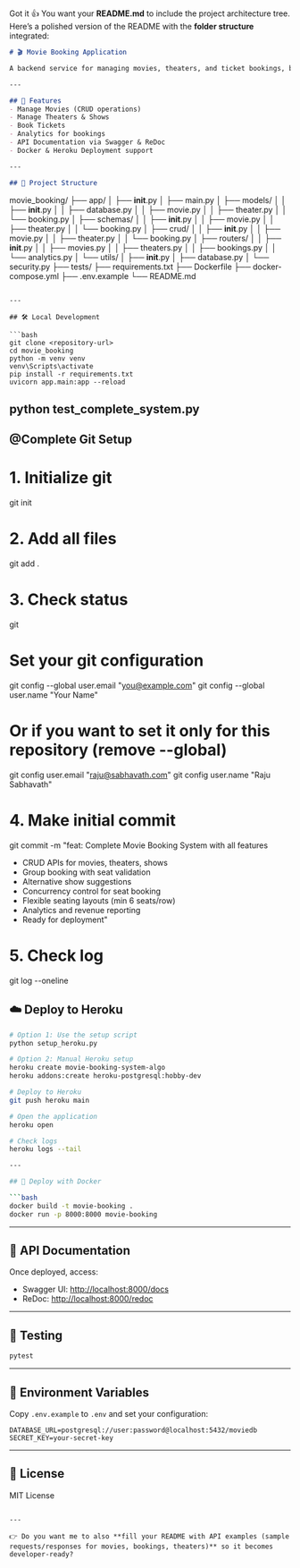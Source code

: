 Got it 👍 You want your **README.md** to include the project architecture tree.
Here’s a polished version of the README with the **folder structure** integrated:

```markdown
# 🎬 Movie Booking Application

A backend service for managing movies, theaters, and ticket bookings, built with **FastAPI**, **SQLAlchemy**, and **PostgreSQL**.  

---

## 🚀 Features
- Manage Movies (CRUD operations)
- Manage Theaters & Shows
- Book Tickets
- Analytics for bookings
- API Documentation via Swagger & ReDoc
- Docker & Heroku Deployment support

---

## 📂 Project Structure

```

movie_booking/
├── app/
│   ├── **init**.py
│   ├── main.py
│   ├── models/
│   │   ├── **init**.py
│   │   ├── database.py
│   │   ├── movie.py
│   │   ├── theater.py
│   │   └── booking.py
│   ├── schemas/
│   │   ├── **init**.py
│   │   ├── movie.py
│   │   ├── theater.py
│   │   └── booking.py
│   ├── crud/
│   │   ├── **init**.py
│   │   ├── movie.py
│   │   ├── theater.py
│   │   └── booking.py
│   ├── routers/
│   │   ├── **init**.py
│   │   ├── movies.py
│   │   ├── theaters.py
│   │   ├── bookings.py
│   │   └── analytics.py
│   └── utils/
│       ├── **init**.py
│       ├── database.py
│       └── security.py
├── tests/
├── requirements.txt
├── Dockerfile
├── docker-compose.yml
├── .env.example
└── README.md

````

---

## 🛠️ Local Development

```bash
git clone <repository-url>
cd movie_booking
python -m venv venv
venv\Scripts\activate
pip install -r requirements.txt
uvicorn app.main:app --reload
````
python test_complete_system.py
---

##  @Complete Git Setup

# 1. Initialize git
git init

# 2. Add all files
git add .

# 3. Check status
git 

# Set your git configuration
git config --global user.email "you@example.com"
git config --global user.name "Your Name"

# Or if you want to set it only for this repository (remove --global)
git config user.email "raju@sabhavath.com"
git config user.name "Raju Sabhavath"

# 4. Make initial commit
git commit -m "feat: Complete Movie Booking System with all features

- CRUD APIs for movies, theaters, shows
- Group booking with seat validation  
- Alternative show suggestions
- Concurrency control for seat booking
- Flexible seating layouts (min 6 seats/row)
- Analytics and revenue reporting
- Ready for deployment"

# 5. Check log
git log --oneline

## ☁️ Deploy to Heroku

```bash
# Option 1: Use the setup script
python setup_heroku.py

# Option 2: Manual Heroku setup
heroku create movie-booking-system-algo
heroku addons:create heroku-postgresql:hobby-dev

# Deploy to Heroku
git push heroku main

# Open the application
heroku open

# Check logs
heroku logs --tail

---

## 🐳 Deploy with Docker

```bash
docker build -t movie-booking .
docker run -p 8000:8000 movie-booking
```

---

## 📖 API Documentation

Once deployed, access:

* Swagger UI: [http://localhost:8000/docs](http://localhost:8000/docs)
* ReDoc: [http://localhost:8000/redoc](http://localhost:8000/redoc)

---

## 🧪 Testing

```bash
pytest
```

---

## 🔑 Environment Variables

Copy `.env.example` to `.env` and set your configuration:

```env
DATABASE_URL=postgresql://user:password@localhost:5432/moviedb
SECRET_KEY=your-secret-key
```

---

## 📌 License

MIT License

```

---

👉 Do you want me to also **fill your README with API examples (sample requests/responses for movies, bookings, theaters)** so it becomes developer-ready?
```

